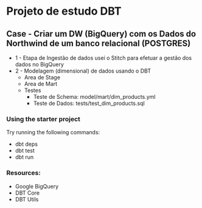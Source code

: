 # Projeto de estudo DBT

## Case - Criar um DW (BigQuery) com os Dados do Northwind de um banco relacional (POSTGRES)

- 1 - Etapa de Ingestão de dados usei o Stitch para efetuar a gestão dos dados no BigQuery
- 2 - Modelagem (dimensional) de dados usando o DBT
    - Area de Stage
    - Area de Mart
    - Testes
        - Teste de Schema: model/mart/dim_products.yml
        - Teste de Dados:  tests/test_dim_products.sql

### Using the starter project
Try running the following commands:
- dbt deps
- dbt test
- dbt run

### Resources:
- Google BigQuery
- DBT Core
- DBT Utils